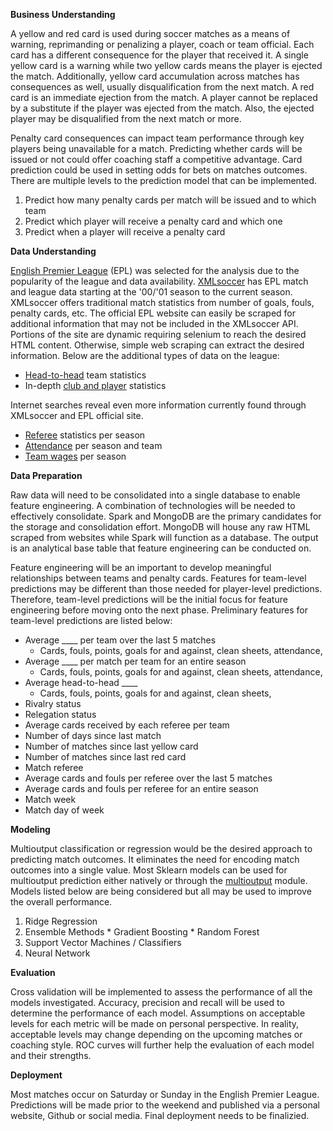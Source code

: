 **Business Understanding**

  A yellow and red card is used during soccer matches as a means of warning, reprimanding or penalizing a player, coach or team official. Each card has a different consequence for the player that received it. A single yellow card is a warning while two yellow cards means the player is ejected the match. Additionally, yellow card accumulation across matches has consequences as well, usually disqualification from the next match. A red card is an immediate ejection from the match. A player cannot be replaced by a substitute if the player was ejected from the match. Also, the ejected player may be disqualified from the next match or more.

  Penalty card consequences can impact team performance through key players being unavailable for a match. Predicting whether cards will be issued or not could offer coaching staff a competitive advantage. Card prediction could be used in setting odds for bets on matches outcomes. There are multiple levels to the prediction model that can be implemented.
  1. Predict how many penalty cards per match will be issued and to which team
  2. Predict which player will receive a penalty card and which one
  3. Predict when a player will receive a penalty card

**Data Understanding**

[English Premier League](https://www.premierleague.com/) (EPL) was selected for the analysis due to the popularity of the league and data availability. [XMLsoccer](http://xmlsoccer.com/) has EPL match and league data starting at the '00/'01 season to the current season. XMLsoccer offers traditional match statistics from number of goals, fouls, penalty cards, etc. The official EPL website can easily be scraped for additional information that may not be included in the XMLsoccer API. Portions of the site are dynamic requiring selenium to reach the desired HTML content. Otherwise, simple web scraping can extract the desired information. Below are the additional types of data on the league:
* [Head-to-head](https://www.premierleague.com/stats/head-to-head) team statistics
* In-depth [club and player](https://www.premierleague.com/clubs/12/Manchester-United/stats) statistics

Internet searches reveal even more information currently found through XMLsoccer and EPL official site.
* [Referee](http://www.worldfootball.net/referees/eng-premier-league-2000-2001/1/) statistics per season
* [Attendance](http://www.worldfootball.net/attendance/eng-premier-league-2000-2001/1/) per season and team
* [Team wages](https://docs.google.com/spreadsheets/d/1TA-8JcPKP9J4uSIv_yQY9olClw5X5J2yoy7OEjtgqX8/edit#gid=0) per season

**Data Preparation**

Raw data will need to be consolidated into a single database to enable feature engineering. A combination of technologies will be needed to effectively consolidate. Spark and MongoDB are the primary candidates for the storage and consolidation effort. MongoDB will house any raw HTML scraped from websites while Spark will function as a database. The output is an analytical base table that feature engineering can be conducted on.

Feature engineering will be an important to develop meaningful relationships between teams and penalty cards. Features for team-level predictions may be different than those needed for player-level predictions. Therefore, team-level predictions will be the initial focus for feature engineering before moving onto the next phase. Preliminary features for team-level predictions are listed below:

  * Average ____ per team over the last 5 matches
    * Cards, fouls, points, goals for and against, clean sheets, attendance,  
  * Average ____ per match per team for an entire season
    * Cards, fouls, points, goals for and against, clean sheets, attendance,
  * Average head-to-head ____
    * Cards, fouls, points, goals for and against, clean sheets,
  * Rivalry status
  * Relegation status
  * Average cards received by each referee per team
  * Number of days since last match
  * Number of matches since last yellow card
  * Number of matches since last red card
  * Match referee
  * Average cards and fouls per referee over the last 5 matches
  * Average cards and fouls per referee for an entire season
  * Match week
  * Match day of week

**Modeling**

Multioutput classification or regression would be the desired approach to predicting match outcomes. It eliminates the need for encoding match outcomes into a single value. Most Sklearn models can be used for multioutput prediction either natively or through the [multioutput](http://scikit-learn.org/stable/modules/classes.html#module-sklearn.multioutput) module. Models listed below are being considered but all may be used to improve the overall performance.

  1. Ridge Regression
  2. Ensemble Methods
    * Gradient Boosting
    * Random Forest
  3. Support Vector Machines / Classifiers
  4. Neural Network

**Evaluation**

Cross validation will be implemented to assess the performance of all the models investigated. Accuracy, precision and recall will be used to determine the performance of each model. Assumptions on acceptable levels for each metric will be made on personal perspective. In reality, acceptable levels may change depending on the upcoming matches or coaching style. ROC curves will further help the evaluation of each model and their strengths.

**Deployment**

Most matches occur on Saturday or Sunday in the English Premier League. Predictions will be made prior to the weekend and published via a personal website, Github or social media. Final deployment needs to be finalizied.
